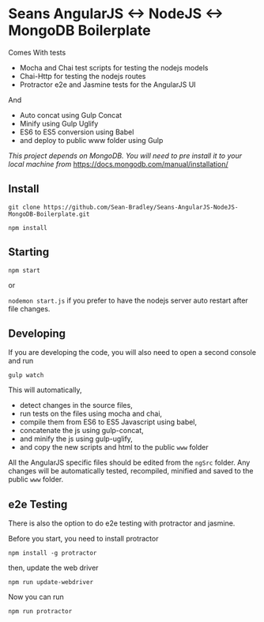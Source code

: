 # Seans AngularJS <-> NodeJS <-> MongoDB Boilerplate

Comes With tests
- Mocha and Chai test scripts for testing the nodejs models
- Chai-Http for testing the nodejs routes
- Protractor e2e and Jasmine tests for the AngularJS UI

And
- Auto concat using Gulp Concat
- Minify using Gulp Uglify
- ES6 to ES5 conversion using Babel
- and deploy to public www folder using Gulp

*This project depends on MongoDB. You will need to pre install it to your local machine from* https://docs.mongodb.com/manual/installation/

## Install

`git clone https://github.com/Sean-Bradley/Seans-AngularJS-NodeJS-MongoDB-Boilerplate.git`

`npm install`

## Starting

`npm start` 

or 

`nodemon start.js` if you prefer to have the nodejs server auto restart after file changes.

## Developing

If you are developing the code,
you will also need to open a second console and run 

`gulp watch`

This will automatically,
- detect changes in the source files, 
- run tests on the files using mocha and chai,
- compile them from ES6 to ES5 Javascript using babel, 
- concatenate the js using gulp-concat,
- and minify the js using gulp-uglify,
- and copy the new scripts and html to the public `www` folder

All the AngularJS specific files should be edited from the `ngSrc` folder.
Any changes will be automatically tested, recompiled, minified and saved to the public `www` folder.

## e2e Testing

There is also the option to do e2e testing with protractor and jasmine.

Before you start, you need to install protractor

`npm install -g protractor`

then, update the web driver

`npm run update-webdriver`

Now you can run

`npm run protractor`

